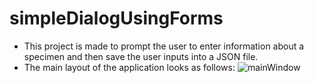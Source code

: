 # simpleDialogUsingForms
- This project is made to prompt the user to enter information about a specimen and then save the user inputs into a JSON file.
- The main layout of the application looks as follows:
![mainWindow](https://user-images.githubusercontent.com/72888089/147417671-cd7621a4-19ec-4253-a6b2-423c4a570856.png)
